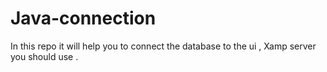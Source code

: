 # Java-connection
In this repo it will help you to connect the database to the ui , Xamp server  you should use . 
